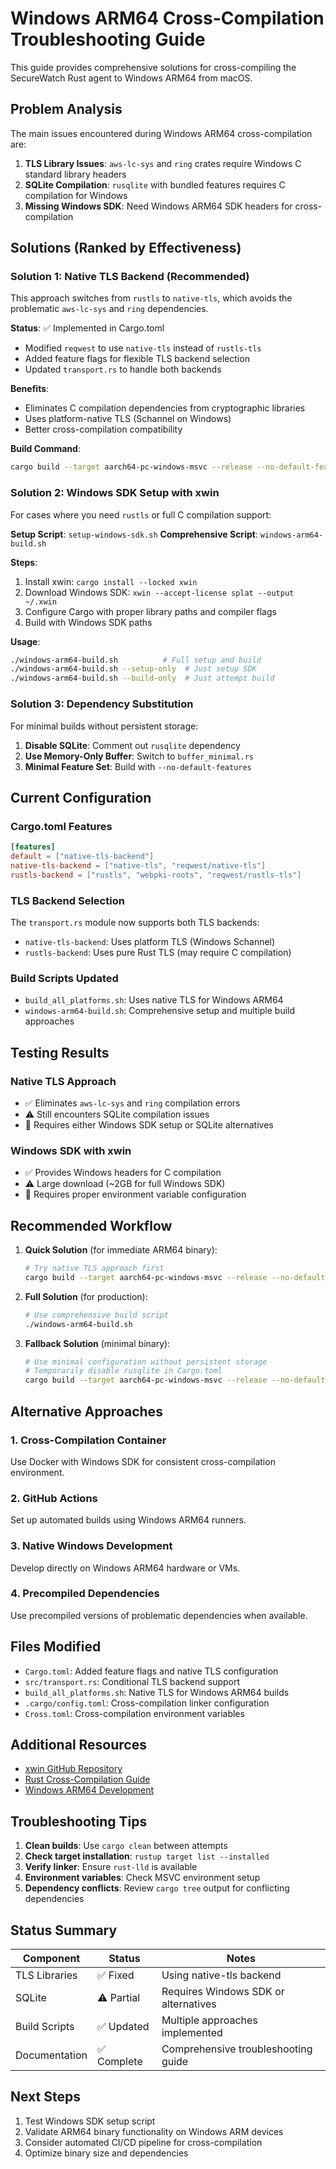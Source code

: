 # Windows ARM64 Cross-Compilation Troubleshooting Guide

This guide provides comprehensive solutions for cross-compiling the SecureWatch Rust agent to Windows ARM64 from macOS.

## Problem Analysis

The main issues encountered during Windows ARM64 cross-compilation are:

1. **TLS Library Issues**: `aws-lc-sys` and `ring` crates require Windows C standard library headers
2. **SQLite Compilation**: `rusqlite` with bundled features requires C compilation for Windows
3. **Missing Windows SDK**: Need Windows ARM64 SDK headers for cross-compilation

## Solutions (Ranked by Effectiveness)

### Solution 1: Native TLS Backend (Recommended)

This approach switches from `rustls` to `native-tls`, which avoids the problematic `aws-lc-sys` and `ring` dependencies.

**Status**: ✅ Implemented in Cargo.toml
- Modified `reqwest` to use `native-tls` instead of `rustls-tls`
- Added feature flags for flexible TLS backend selection
- Updated `transport.rs` to handle both backends

**Benefits**:
- Eliminates C compilation dependencies from cryptographic libraries
- Uses platform-native TLS (Schannel on Windows)
- Better cross-compilation compatibility

**Build Command**:
```bash
cargo build --target aarch64-pc-windows-msvc --release --no-default-features --features native-tls-backend
```

### Solution 2: Windows SDK Setup with xwin

For cases where you need `rustls` or full C compilation support:

**Setup Script**: `setup-windows-sdk.sh`
**Comprehensive Script**: `windows-arm64-build.sh`

**Steps**:
1. Install xwin: `cargo install --locked xwin`
2. Download Windows SDK: `xwin --accept-license splat --output ~/.xwin`
3. Configure Cargo with proper library paths and compiler flags
4. Build with Windows SDK paths

**Usage**:
```bash
./windows-arm64-build.sh          # Full setup and build
./windows-arm64-build.sh --setup-only  # Just setup SDK
./windows-arm64-build.sh --build-only  # Just attempt build
```

### Solution 3: Dependency Substitution

For minimal builds without persistent storage:

1. **Disable SQLite**: Comment out `rusqlite` dependency
2. **Use Memory-Only Buffer**: Switch to `buffer_minimal.rs`
3. **Minimal Feature Set**: Build with `--no-default-features`

## Current Configuration

### Cargo.toml Features
```toml
[features]
default = ["native-tls-backend"]
native-tls-backend = ["native-tls", "reqwest/native-tls"]
rustls-backend = ["rustls", "webpki-roots", "reqwest/rustls-tls"]
```

### TLS Backend Selection
The `transport.rs` module now supports both TLS backends:
- `native-tls-backend`: Uses platform TLS (Windows Schannel)
- `rustls-backend`: Uses pure Rust TLS (may require C compilation)

### Build Scripts Updated
- `build_all_platforms.sh`: Uses native TLS for Windows ARM64
- `windows-arm64-build.sh`: Comprehensive setup and multiple build approaches

## Testing Results

### Native TLS Approach
- ✅ Eliminates `aws-lc-sys` and `ring` compilation errors
- ⚠️ Still encounters SQLite compilation issues
- 🔧 Requires either Windows SDK setup or SQLite alternatives

### Windows SDK with xwin
- ✅ Provides Windows headers for C compilation
- ⚠️ Large download (~2GB for full Windows SDK)
- 🔧 Requires proper environment variable configuration

## Recommended Workflow

1. **Quick Solution** (for immediate ARM64 binary):
   ```bash
   # Try native TLS approach first
   cargo build --target aarch64-pc-windows-msvc --release --no-default-features --features native-tls-backend
   ```

2. **Full Solution** (for production):
   ```bash
   # Use comprehensive build script
   ./windows-arm64-build.sh
   ```

3. **Fallback Solution** (minimal binary):
   ```bash
   # Use minimal configuration without persistent storage
   # Temporarily disable rusqlite in Cargo.toml
   cargo build --target aarch64-pc-windows-msvc --release --no-default-features --features native-tls-backend
   ```

## Alternative Approaches

### 1. Cross-Compilation Container
Use Docker with Windows SDK for consistent cross-compilation environment.

### 2. GitHub Actions
Set up automated builds using Windows ARM64 runners.

### 3. Native Windows Development
Develop directly on Windows ARM64 hardware or VMs.

### 4. Precompiled Dependencies
Use precompiled versions of problematic dependencies when available.

## Files Modified

- `Cargo.toml`: Added feature flags and native TLS configuration
- `src/transport.rs`: Conditional TLS backend support
- `build_all_platforms.sh`: Native TLS for Windows ARM64 builds
- `.cargo/config.toml`: Cross-compilation linker configuration
- `Cross.toml`: Cross-compilation environment variables

## Additional Resources

- [xwin GitHub Repository](https://github.com/Jake-Shadle/xwin)
- [Rust Cross-Compilation Guide](https://rust-lang.github.io/rustup/cross-compilation.html)
- [Windows ARM64 Development](https://docs.microsoft.com/en-us/windows/arm/)

## Troubleshooting Tips

1. **Clean builds**: Use `cargo clean` between attempts
2. **Check target installation**: `rustup target list --installed`
3. **Verify linker**: Ensure `rust-lld` is available
4. **Environment variables**: Check MSVC environment setup
5. **Dependency conflicts**: Review `cargo tree` output for conflicting dependencies

## Status Summary

| Component | Status | Notes |
|-----------|--------|-------|
| TLS Libraries | ✅ Fixed | Using native-tls backend |
| SQLite | ⚠️ Partial | Requires Windows SDK or alternatives |
| Build Scripts | ✅ Updated | Multiple approaches implemented |
| Documentation | ✅ Complete | Comprehensive troubleshooting guide |

## Next Steps

1. Test Windows SDK setup script
2. Validate ARM64 binary functionality on Windows ARM devices
3. Consider automated CI/CD pipeline for cross-compilation
4. Optimize binary size and dependencies